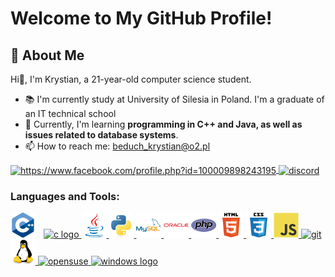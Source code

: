 <!--
**Czaroun/Czaroun** is a ✨ _special_ ✨ repository because its `README.md` (this file) appears on your GitHub profile.

Here are some ideas to get you started:

- 🔭 I’m currently working on ...
- 🌱 I’m currently learning ...
- 👯 I’m looking to collaborate on ...
- 🤔 I’m looking for help with ...
- 💬 Ask me about ...
- 📫 How to reach me: ...
- 😄 Pronouns: ...
- ⚡ Fun fact: ...
-->


# Welcome to My GitHub Profile!

## 🚀 About Me
Hi👋, I'm Krystian, a 21-year-old computer science student.
- 📚 I'm currently study at University of Silesia in Poland. I'm a graduate of an IT technical school
- 🌱 Currently, I'm learning **programming in C++ and Java, as well as issues related to database systems**.
- 📫 How to reach me: beduch_krystian@o2.pl
<p align="left" style="text-decoration: none">
  <a href="https://fb.com/profile.php?id=100009898243195" target="blank">
    <img align="center" src="https://raw.githubusercontent.com/rahuldkjain/github-profile-readme-generator/master/src/images/icons/Social/facebook.svg" alt="https://www.facebook.com/profile.php?id=100009898243195" height="30" width="40" />
  </a>
  <a href="https://discordapp.com/users/czaroun" target="_blank">
    <img align="center" src="https://raw.githubusercontent.com/maurodesouza/profile-readme-generator/master/src/assets/icons/social/discord/default.svg" width="35" height="35" alt="discord"  />
  </a>
</p>

<h3 align="left">Languages and Tools:</h3>
<p align="left" style="text-decoration: none">
  <!--<a href="https://www.w3schools.com/cpp/" target="_blank" rel="noreferrer"> --><img src="https://raw.githubusercontent.com/devicons/devicon/master/icons/cplusplus/cplusplus-original.svg" alt="cplusplus" width="40" height="40"/>  <!-- </a> -->
  <img width="5"/>
  <a href="https://www.w3schools.com/c/" target="_blank" rel="noreferrer"> <img src="https://cdn.jsdelivr.net/gh/devicons/devicon/icons/c/c-original.svg" height="40" alt="c logo" /> </a>
  <a href="https://www.java.com" target="_blank" rel="noreferrer"> <img src="https://raw.githubusercontent.com/devicons/devicon/master/icons/java/java-original.svg" alt="java" width="40" height="40"/> </a>
  <a href="https://www.python.org" target="_blank" rel="noreferrer"> <img src="https://raw.githubusercontent.com/devicons/devicon/master/icons/python/python-original.svg" alt="python" width="40" height="40"/> </a> 
  <a href="https://www.mysql.com/" target="_blank" rel="noreferrer"> <img src="https://raw.githubusercontent.com/devicons/devicon/master/icons/mysql/mysql-original-wordmark.svg" alt="mysql" width="40" height="40"/> </a> 
  <a href="https://www.oracle.com/" target="_blank" rel="noreferrer"> <img src="https://raw.githubusercontent.com/devicons/devicon/master/icons/oracle/oracle-original.svg" alt="oracle" width="40" height="40"/> </a>
  <a href="https://www.php.net" target="_blank" rel="noreferrer"> <img src="https://raw.githubusercontent.com/devicons/devicon/master/icons/php/php-original.svg" alt="php" width="40" height="40"/> </a> 
  <a href="https://www.w3.org/html/" target="_blank" rel="noreferrer"> <img src="https://raw.githubusercontent.com/devicons/devicon/master/icons/html5/html5-original-wordmark.svg" alt="html5" width="40" height="40"/> </a> 
  <a href="https://www.w3schools.com/css/" target="_blank" rel="noreferrer"> <img src="https://raw.githubusercontent.com/devicons/devicon/master/icons/css3/css3-original-wordmark.svg" alt="css3" width="40" height="40"/> </a> 
  <a href="https://developer.mozilla.org/en-US/docs/Web/JavaScript" target="_blank" rel="noreferrer"> <img src="https://raw.githubusercontent.com/devicons/devicon/master/icons/javascript/javascript-original.svg" alt="javascript" width="40" height="40"/> </a>
  <a href="https://git-scm.com/" target="_blank" rel="noreferrer"> <img src="https://www.vectorlogo.zone/logos/git-scm/git-scm-icon.svg" alt="git" width="40" height="40"/> </a>    
  <a href="https://www.linux.org/" target="_blank" rel="noreferrer"> <img src="https://raw.githubusercontent.com/devicons/devicon/master/icons/linux/linux-original.svg" alt="linux" width="40" height="40"/> </a> 
  <a href="https://www.opensuse.org/" target="_blank" rel="noreferrer"> <img src="https://cdn.jsdelivr.net/gh/devicons/devicon/icons/opensuse/opensuse-original.svg" width="40" height="40" alt="opensuse"/> </a>
  <a href="https://www.microsoft.com/pl-pl/windows" target="_blank" rel="noreferrer"> <img src="https://cdn.jsdelivr.net/gh/devicons/devicon/icons/windows8/windows8-original.svg" width="40" height="40" alt="windows logo" /> </a>
</p>
